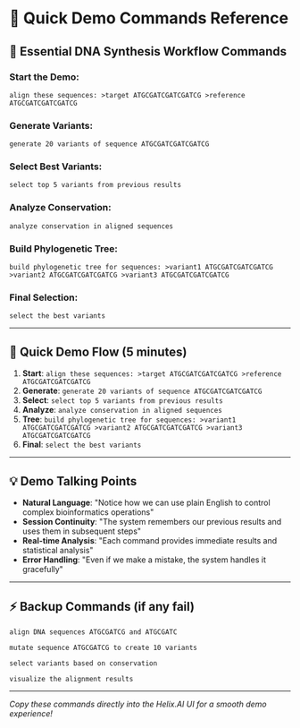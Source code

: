 # 🧬 Quick Demo Commands Reference

## 🎯 **Essential DNA Synthesis Workflow Commands**

### **Start the Demo:**
```
align these sequences: >target ATGCGATCGATCGATCG >reference ATGCGATCGATCGATCG
```

### **Generate Variants:**
```
generate 20 variants of sequence ATGCGATCGATCGATCG
```

### **Select Best Variants:**
```
select top 5 variants from previous results
```

### **Analyze Conservation:**
```
analyze conservation in aligned sequences
```

### **Build Phylogenetic Tree:**
```
build phylogenetic tree for sequences: >variant1 ATGCGATCGATCGATCG >variant2 ATGCGATCGATCGATCG >variant3 ATGCGATCGATCGATCG
```

### **Final Selection:**
```
select the best variants
```

---

## 🚀 **Quick Demo Flow (5 minutes)**

1. **Start**: `align these sequences: >target ATGCGATCGATCGATCG >reference ATGCGATCGATCGATCG`
2. **Generate**: `generate 20 variants of sequence ATGCGATCGATCGATCG`
3. **Select**: `select top 5 variants from previous results`
4. **Analyze**: `analyze conservation in aligned sequences`
5. **Tree**: `build phylogenetic tree for sequences: >variant1 ATGCGATCGATCGATCG >variant2 ATGCGATCGATCGATCG >variant3 ATGCGATCGATCGATCG`
6. **Final**: `select the best variants`

---

## 💡 **Demo Talking Points**

- **Natural Language**: "Notice how we can use plain English to control complex bioinformatics operations"
- **Session Continuity**: "The system remembers our previous results and uses them in subsequent steps"
- **Real-time Analysis**: "Each command provides immediate results and statistical analysis"
- **Error Handling**: "Even if we make a mistake, the system handles it gracefully"

---

## ⚡ **Backup Commands (if any fail)**

```
align DNA sequences ATGCGATCG and ATGCGATC
```
```
mutate sequence ATGCGATCG to create 10 variants
```
```
select variants based on conservation
```
```
visualize the alignment results
```

---

*Copy these commands directly into the Helix.AI UI for a smooth demo experience!* 